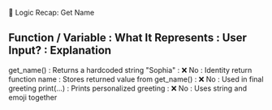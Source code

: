 🧠 Logic Recap: Get Name

Function / Variable : What It Represents                     : User Input? : Explanation
---------------------------------------------------------------------------------------------
get_name()          : Returns a hardcoded string "Sophia"    : ❌ No        : Identity return function
name                : Stores returned value from get_name()  : ❌ No        : Used in final greeting
print(...)          : Prints personalized greeting           : ❌ No        : Uses string and emoji together
